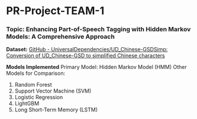 # PR-Project-TEAM-1
### **Topic: Enhancing Part-of-Speech Tagging with Hidden Markov Models: A Comprehensive Approach**

**Dataset:** [GitHub - UniversalDependencies/UD_Chinese-GSDSimp: Conversion of UD_Chinese-GSD to simplified Chinese characters](https://github.com/UniversalDependencies/UD_Chinese-GSDSimp)

**Models Implemented**
Primary Model: Hidden Markov Model (HMM)
Other Models for Comparison:
1. Random Forest
2. Support Vector Machine (SVM)
3. Logistic Regression
4. LightGBM
5. Long Short-Term Memory (LSTM)








